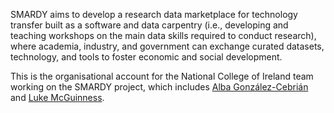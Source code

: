 SMARDY aims to develop a research data marketplace for technology transfer built as a software and data carpentry (i.e., developing and teaching workshops on the main data skills required to conduct research), where academia, industry, and government can exchange curated datasets, technology, and tools to foster economic and social development.

This is the organisational account for the National College of Ireland team working on the SMARDY project, which includes [Alba González-Cebrián](https://github.com/albagc) and [Luke McGuinness](https://github.com/mcguinlu).
